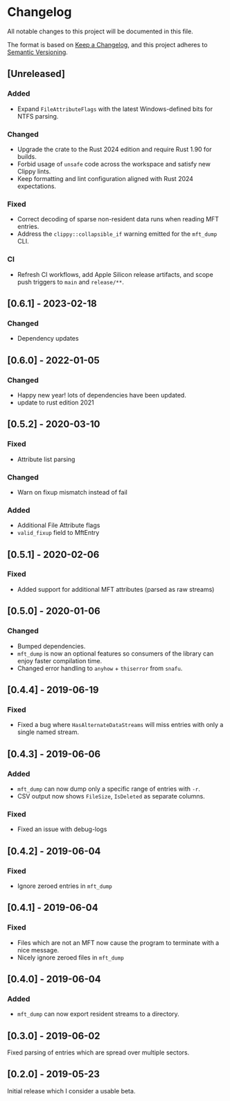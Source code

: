 # Changelog
All notable changes to this project will be documented in this file.

The format is based on [Keep a Changelog](https://keepachangelog.com/en/1.0.0/),
and this project adheres to [Semantic Versioning](https://semver.org/spec/v2.0.0.html).

## [Unreleased]

### Added
- Expand `FileAttributeFlags` with the latest Windows-defined bits for NTFS parsing.

### Changed
- Upgrade the crate to the Rust 2024 edition and require Rust 1.90 for builds.
- Forbid usage of `unsafe` code across the workspace and satisfy new Clippy lints.
- Keep formatting and lint configuration aligned with Rust 2024 expectations.

### Fixed
- Correct decoding of sparse non-resident data runs when reading MFT entries.
- Address the `clippy::collapsible_if` warning emitted for the `mft_dump` CLI.

### CI
- Refresh CI workflows, add Apple Silicon release artifacts, and scope push triggers to `main` and `release/**`.

## [0.6.1] - 2023-02-18

### Changed
- Dependency updates

## [0.6.0] - 2022-01-05

### Changed
- Happy new year! lots of dependencies have been updated.
- update to rust edition 2021

## [0.5.2] - 2020-03-10

### Fixed
- Attribute list parsing

### Changed
- Warn on fixup mismatch instead of fail

### Added
- Additional File Attribute flags
- `valid_fixup` field to MftEntry

## [0.5.1] - 2020-02-06

### Fixed
- Added support for additional MFT attributes (parsed as raw streams)

## [0.5.0] - 2020-01-06

### Changed
- Bumped dependencies.
- `mft_dump` is now an optional features so consumers of the library can enjoy faster compilation time.
- Changed error handling to `anyhow` + `thiserror` from `snafu`.

## [0.4.4] - 2019-06-19

### Fixed
- Fixed a bug where `HasAlternateDataStreams` will miss entries with only a single named stream.

## [0.4.3] - 2019-06-06

### Added
- `mft_dump` can now dump only a specific range of entries with `-r`.
- CSV output now shows `FileSize`, `IsDeleted` as separate columns.

### Fixed
- Fixed an issue with debug-logs

## [0.4.2] - 2019-06-04

### Fixed
- Ignore zeroed entries in `mft_dump`

## [0.4.1] - 2019-06-04

### Fixed
- Files which are not an MFT now cause the program to terminate with a nice message.
- Nicely ignore zeroed files in `mft_dump`

## [0.4.0] - 2019-06-04

### Added
- `mft_dump` can now export resident streams to a directory.

## [0.3.0] - 2019-06-02

Fixed parsing of entries which are spread over multiple sectors.

## [0.2.0] - 2019-05-23

Initial release which I consider a usable beta.
